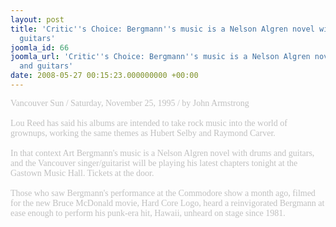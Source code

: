 ```yaml
---
layout: post
title: 'Critic''s Choice: Bergmann''s music is a Nelson Algren novel with drums and
  guitars'
joomla_id: 66
joomla_url: 'Critic''s Choice: Bergmann''s music is a Nelson Algren novel with drums
  and guitars'
date: 2008-05-27 00:15:23.000000000 +00:00
---
```

<span style="color: #c0c0c0"><span style="font-family: 'book antiqua',palatino">Vancouver Sun / Saturday, November 25, 1995 / by John Armstrong<br />
<br />
Lou Reed has said his albums are intended to take rock music into the world of grownups, working the same themes as Hubert Selby and Raymond Carver.<br />
<br />
In that context Art Bergmann's music is a Nelson Algren novel with drums and guitars, and the Vancouver singer/guitarist will be playing his latest chapters tonight at the Gastown Music Hall. Tickets at the door.<br />
<br />
Those who saw Bergmann's performance at the Commodore show a month ago, filmed for the new Bruce McDonald movie, Hard Core Logo, heard a reinvigorated Bergmann at ease enough to perform his punk-era hit, Hawaii, unheard on stage since 1981.<br />
</span></span>
